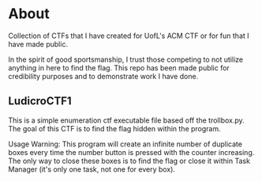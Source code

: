 # About
Collection of CTFs that I have created for UofL's ACM CTF or for fun that I have made public.

In the spirit of good sportsmanship, I trust those competing to not utilize anything in here to find the flag. This repo has been made public for credibility purposes and to demonstrate work I have done.

## LudicroCTF1
This is a simple enumeration ctf executable file based off the trollbox.py. The goal of this CTF is to find the flag hidden within the program.

Usage Warning: This program will create an infinite number of duplicate boxes every time the number button is pressed with the counter increasing. The only way to close these boxes is to find the flag or close it within Task Manager (it's only one task, not one for every box).
